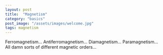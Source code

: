 ```yaml
---
layout: post
title:  "Magnetism"
category: "basics"
post_image: "/assets/images/welcome.jpg"
tags: magnetism
---
```

Ferromagnetism...
Antiferromagnetism...
Diamagnetism...
Paramagnetism...
All damn sorts of different magnetic orders...

